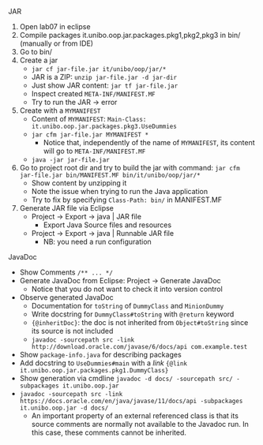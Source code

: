 JAR

1. Open lab07 in eclipse
2. Compile packages it.unibo.oop.jar.packages.pkg1,pkg2,pkg3 in bin/ (manually or from IDE)
3. Go to bin/
4. Create a jar
    - `jar cf jar-file.jar it/unibo/oop/jar/*`
    - JAR is a ZIP: `unzip jar-file.jar -d jar-dir`
    - Just show JAR content: `jar tf jar-file.jar`
    - Inspect created `META-INF/MANIFEST.MF`
    - Try to run the JAR -> error
5. Create with a `MYMANIFEST`
    - Content of `MYMANIFEST`: `Main-Class: it.unibo.oop.jar.packages.pkg3.UseDummies`
    - `jar cfm jar-file.jar MYMANIFEST *`
        - Notice that, independently of the name of `MYMANIFEST`, its content will go to `META-INF/MANIFEST.MF`
    - `java -jar jar-file.jar`
6. Go to project root dir and try to build the jar with command: `jar cfm jar-file.jar bin/MANIFEST.MF bin/it/unibo/oop/jar/*`
    - Show content by unzipping it
    - Note the issue when trying to run the Java application
    - Try to fix by specifying `Class-Path: bin/` in MANIFEST.MF
7. Generate JAR file via Eclipse
    - Project -> Export -> java | JAR file
        - Export Java Source files and resources
    - Project -> Export -> java | Runnable JAR file
        - NB: you need a run configuration

JavaDoc

- Show Comments `/** ... */`
- Generate JavaDoc from Eclipse: Project -> Generate JavaDoc
    - Notice that you do not want to check it into version control
- Observe generated JavaDoc
    - Documentation for `toString` of `DummyClass` and `MinionDummy`
    - Write docstring for `DummyClass#toString` with `@return` keyword
    - `{@inheritDoc}`: the doc is not inherited from `Object#toString` since its source is not included
    - `javadoc -sourcepath src -link http://download.oracle.com/javase/6/docs/api com.example.test`
- Show `package-info.java` for describing packages
- Add docstring to `UseDummies#main` with a *link* `{@link it.unibo.oop.jar.packages.pkg1.DummyClass}`
- Show generation via cmdline `javadoc -d docs/ -sourcepath src/ -subpackages it.unibo.oop.jar`
- `javadoc -sourcepath src -link https://docs.oracle.com/en/java/javase/11/docs/api -subpackages it.unibo.oop.jar -d docs/`
    - An important property of an external referenced class is that its source comments are normally not available to the Javadoc run. In this case, these comments cannot be inherited.
